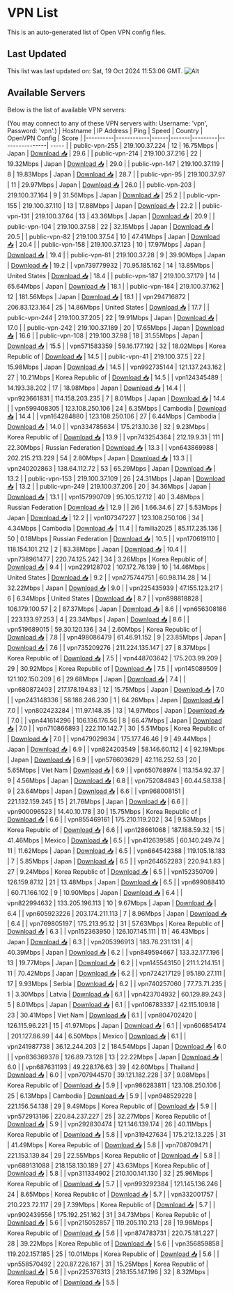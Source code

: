 # VPN List

This is an auto-generated list of Open VPN config files.

## Last Updated

This list was last updated on: Sat, 19 Oct 2024 11:53:06 GMT.
![Alt](https://repobeats.axiom.co/api/embed/186b98318ef1479477931607c1ad7d823f12451f.svg "Repobeats analytics image")

## Available Servers

Below is the list of available VPN servers:

(You may connect to any of these VPN servers with: Username: 'vpn', Password: 'vpn'.)
| Hostname | IP Address | Ping | Speed | Country | OpenVPN Config | Score |
|----------|------------|------|-------|---------|----------------| ----- |
| public-vpn-255 | 219.100.37.224 | 12 | 16.75Mbps | Japan | [Download 📥](./configs/server_0_JP.ovpn) | 29.6 |
| public-vpn-214 | 219.100.37.216 | 22 | 19.32Mbps | Japan | [Download 📥](./configs/server_1_JP.ovpn) | 29.0 |
| public-vpn-147 | 219.100.37.119 | 8 | 19.83Mbps | Japan | [Download 📥](./configs/server_2_JP.ovpn) | 28.7 |
| public-vpn-95 | 219.100.37.97 | 11 | 29.97Mbps | Japan | [Download 📥](./configs/server_3_JP.ovpn) | 26.0 |
| public-vpn-203 | 219.100.37.164 | 9 | 31.56Mbps | Japan | [Download 📥](./configs/server_4_JP.ovpn) | 25.2 |
| public-vpn-155 | 219.100.37.110 | 13 | 17.88Mbps | Japan | [Download 📥](./configs/server_5_JP.ovpn) | 22.2 |
| public-vpn-131 | 219.100.37.64 | 13 | 43.36Mbps | Japan | [Download 📥](./configs/server_6_JP.ovpn) | 20.9 |
| public-vpn-104 | 219.100.37.58 | 22 | 32.15Mbps | Japan | [Download 📥](./configs/server_7_JP.ovpn) | 20.5 |
| public-vpn-82 | 219.100.37.54 | 10 | 47.41Mbps | Japan | [Download 📥](./configs/server_8_JP.ovpn) | 20.4 |
| public-vpn-158 | 219.100.37.123 | 10 | 17.97Mbps | Japan | [Download 📥](./configs/server_9_JP.ovpn) | 19.4 |
| public-vpn-81 | 219.100.37.28 | 9 | 39.90Mbps | Japan | [Download 📥](./configs/server_10_JP.ovpn) | 19.2 |
| vpn739779932 | 70.95.185.162 | 14 | 13.85Mbps | United States | [Download 📥](./configs/server_11_US.ovpn) | 18.4 |
| public-vpn-187 | 219.100.37.179 | 14 | 65.64Mbps | Japan | [Download 📥](./configs/server_12_JP.ovpn) | 18.1 |
| public-vpn-184 | 219.100.37.162 | 12 | 181.56Mbps | Japan | [Download 📥](./configs/server_13_JP.ovpn) | 18.1 |
| vpn294716872 | 206.83.123.164 | 25 | 14.86Mbps | United States | [Download 📥](./configs/server_14_US.ovpn) | 17.7 |
| public-vpn-244 | 219.100.37.205 | 22 | 19.91Mbps | Japan | [Download 📥](./configs/server_15_JP.ovpn) | 17.0 |
| public-vpn-242 | 219.100.37.189 | 20 | 17.65Mbps | Japan | [Download 📥](./configs/server_16_JP.ovpn) | 16.6 |
| public-vpn-108 | 219.100.37.98 | 18 | 31.55Mbps | Japan | [Download 📥](./configs/server_17_JP.ovpn) | 15.5 |
| vpn571583359 | 59.16.177.192 | 32 | 18.02Mbps | Korea Republic of | [Download 📥](./configs/server_18_KR.ovpn) | 14.5 |
| public-vpn-41 | 219.100.37.5 | 22 | 15.98Mbps | Japan | [Download 📥](./configs/server_19_JP.ovpn) | 14.5 |
| vpn992735144 | 121.137.243.162 | 27 | 10.21Mbps | Korea Republic of | [Download 📥](./configs/server_20_KR.ovpn) | 14.5 |
| vpn124345489 | 14.193.38.202 | 17 | 18.98Mbps | Japan | [Download 📥](./configs/server_21_JP.ovpn) | 14.4 |
| vpn923661831 | 114.158.203.235 | 7 | 8.01Mbps | Japan | [Download 📥](./configs/server_22_JP.ovpn) | 14.4 |
| vpn599408305 | 123.108.250.106 | 24 | 6.35Mbps | Cambodia | [Download 📥](./configs/server_23_KH.ovpn) | 14.4 |
| vpn164284880 | 123.108.250.106 | 27 | 6.44Mbps | Cambodia | [Download 📥](./configs/server_24_KH.ovpn) | 14.0 |
| vpn334785634 | 175.213.10.36 | 32 | 9.23Mbps | Korea Republic of | [Download 📥](./configs/server_25_KR.ovpn) | 13.9 |
| vpn743254364 | 212.19.9.31 | 111 | 22.30Mbps | Russian Federation | [Download 📥](./configs/server_26_RU.ovpn) | 13.3 |
| vpn643869988 | 202.215.213.229 | 54 | 2.80Mbps | Japan | [Download 📥](./configs/server_27_JP.ovpn) | 13.3 |
| vpn240202863 | 138.64.112.72 | 53 | 65.29Mbps | Japan | [Download 📥](./configs/server_28_JP.ovpn) | 13.2 |
| public-vpn-153 | 219.100.37.109 | 26 | 24.31Mbps | Japan | [Download 📥](./configs/server_29_JP.ovpn) | 13.2 |
| public-vpn-249 | 219.100.37.206 | 20 | 34.36Mbps | Japan | [Download 📥](./configs/server_30_JP.ovpn) | 13.1 |
| vpn157990709 | 95.105.127.12 | 40 | 3.48Mbps | Russian Federation | [Download 📥](./configs/server_31_RU.ovpn) | 12.9 |
| 2i6 | 1.66.34.6 | 27 | 5.53Mbps | Japan | [Download 📥](./configs/server_32_JP.ovpn) | 12.2 |
| vpn107347227 | 123.108.250.106 | 34 | 4.34Mbps | Cambodia | [Download 📥](./configs/server_33_KH.ovpn) | 11.4 |
| familia2025 | 85.117.235.136 | 50 | 0.18Mbps | Russian Federation | [Download 📥](./configs/server_34_RU.ovpn) | 10.5 |
| vpn170619110 | 118.154.101.212 | 2 | 83.38Mbps | Japan | [Download 📥](./configs/server_35_JP.ovpn) | 10.4 |
| vpn738961477 | 220.74.125.242 | 34 | 3.26Mbps | Korea Republic of | [Download 📥](./configs/server_36_KR.ovpn) | 9.4 |
| vpn229128702 | 107.172.76.139 | 10 | 14.46Mbps | United States | [Download 📥](./configs/server_37_US.ovpn) | 9.2 |
| vpn275744751 | 60.98.114.28 | 14 | 32.22Mbps | Japan | [Download 📥](./configs/server_38_JP.ovpn) | 9.0 |
| vpn225435939 | 47.155.123.217 | 6 | 6.34Mbps | United States | [Download 📥](./configs/server_39_US.ovpn) | 8.7 |
| vpn898818828 | 106.179.100.57 | 2 | 87.37Mbps | Japan | [Download 📥](./configs/server_40_JP.ovpn) | 8.6 |
| vpn656308186 | 223.133.97.253 | 4 | 23.34Mbps | Japan | [Download 📥](./configs/server_41_JP.ovpn) | 8.6 |
| vpn519689015 | 59.30.120.136 | 34 | 2.60Mbps | Korea Republic of | [Download 📥](./configs/server_42_KR.ovpn) | 7.8 |
| vpn498086479 | 61.46.91.152 | 9 | 23.85Mbps | Japan | [Download 📥](./configs/server_43_JP.ovpn) | 7.6 |
| vpn735209276 | 211.224.135.147 | 27 | 8.37Mbps | Korea Republic of | [Download 📥](./configs/server_44_KR.ovpn) | 7.5 |
| vpn448703642 | 175.203.99.209 | 29 | 30.92Mbps | Korea Republic of | [Download 📥](./configs/server_45_KR.ovpn) | 7.5 |
| vpn145089509 | 121.102.150.209 | 6 | 29.68Mbps | Japan | [Download 📥](./configs/server_46_JP.ovpn) | 7.4 |
| vpn680872403 | 217.178.194.83 | 12 | 15.75Mbps | Japan | [Download 📥](./configs/server_47_JP.ovpn) | 7.0 |
| vpn243148336 | 58.188.246.230 | 1 | 64.26Mbps | Japan | [Download 📥](./configs/server_48_JP.ovpn) | 7.0 |
| vpn802423284 | 111.97.148.35 | 13 | 14.97Mbps | Japan | [Download 📥](./configs/server_49_JP.ovpn) | 7.0 |
| vpn441614296 | 106.136.176.56 | 8 | 66.47Mbps | Japan | [Download 📥](./configs/server_50_JP.ovpn) | 7.0 |
| vpn710866893 | 222.110.142.7 | 30 | 5.51Mbps | Korea Republic of | [Download 📥](./configs/server_51_KR.ovpn) | 7.0 |
| vpn479029834 | 175.177.46.46 | 9 | 49.44Mbps | Japan | [Download 📥](./configs/server_52_JP.ovpn) | 6.9 |
| vpn824203549 | 58.146.60.112 | 4 | 92.19Mbps | Japan | [Download 📥](./configs/server_53_JP.ovpn) | 6.9 |
| vpn576603629 | 42.116.252.53 | 20 | 5.65Mbps | Viet Nam | [Download 📥](./configs/server_54_VN.ovpn) | 6.9 |
| vpn650768974 | 113.154.92.37 | 9 | 4.56Mbps | Japan | [Download 📥](./configs/server_55_JP.ovpn) | 6.8 |
| vpn752084843 | 60.44.58.138 | 9 | 23.64Mbps | Japan | [Download 📥](./configs/server_56_JP.ovpn) | 6.6 |
| vpn968008151 | 221.132.159.245 | 15 | 21.76Mbps | Japan | [Download 📥](./configs/server_57_JP.ovpn) | 6.6 |
| vpn900096523 | 14.40.10.178 | 30 | 15.75Mbps | Korea Republic of | [Download 📥](./configs/server_58_KR.ovpn) | 6.6 |
| vpn855469161 | 175.210.119.202 | 34 | 9.53Mbps | Korea Republic of | [Download 📥](./configs/server_59_KR.ovpn) | 6.6 |
| vpn128661068 | 187.188.59.32 | 15 | 41.46Mbps | Mexico | [Download 📥](./configs/server_60_MX.ovpn) | 6.5 |
| vpn412639585 | 60.140.249.74 | 11 | 11.62Mbps | Japan | [Download 📥](./configs/server_61_JP.ovpn) | 6.5 |
| vpn664542388 | 119.105.18.183 | 7 | 5.85Mbps | Japan | [Download 📥](./configs/server_62_JP.ovpn) | 6.5 |
| vpn264652283 | 220.94.1.83 | 27 | 9.24Mbps | Korea Republic of | [Download 📥](./configs/server_63_KR.ovpn) | 6.5 |
| vpn152350709 | 126.159.87.12 | 21 | 13.48Mbps | Japan | [Download 📥](./configs/server_64_JP.ovpn) | 6.5 |
| vpn699088410 | 60.71.166.102 | 9 | 10.90Mbps | Japan | [Download 📥](./configs/server_65_JP.ovpn) | 6.4 |
| vpn822994632 | 133.205.196.113 | 10 | 9.67Mbps | Japan | [Download 📥](./configs/server_66_JP.ovpn) | 6.4 |
| vpn605923226 | 203.174.211.113 | 7 | 8.96Mbps | Japan | [Download 📥](./configs/server_67_JP.ovpn) | 6.4 |
| vpn769805197 | 175.213.95.12 | 31 | 57.63Mbps | Korea Republic of | [Download 📥](./configs/server_68_KR.ovpn) | 6.3 |
| vpn152363950 | 126.107.145.111 | 11 | 46.43Mbps | Japan | [Download 📥](./configs/server_69_JP.ovpn) | 6.3 |
| vpn205396913 | 183.76.231.131 | 4 | 40.39Mbps | Japan | [Download 📥](./configs/server_70_JP.ovpn) | 6.2 |
| vpn849594667 | 133.32.177.196 | 13 | 19.77Mbps | Japan | [Download 📥](./configs/server_71_JP.ovpn) | 6.2 |
| vpn145543150 | 211.1.214.151 | 11 | 70.42Mbps | Japan | [Download 📥](./configs/server_72_JP.ovpn) | 6.2 |
| vpn724217129 | 95.180.27.111 | 17 | 9.93Mbps | Serbia | [Download 📥](./configs/server_73_RS.ovpn) | 6.2 |
| vpn740257060 | 77.73.71.235 | 1 | 3.30Mbps | Latvia | [Download 📥](./configs/server_74_LV.ovpn) | 6.1 |
| vpn423704932 | 60.129.89.243 | 5 | 8.01Mbps | Japan | [Download 📥](./configs/server_75_JP.ovpn) | 6.1 |
| vpn106783337 | 42.115.109.18 | 23 | 30.41Mbps | Viet Nam | [Download 📥](./configs/server_76_VN.ovpn) | 6.1 |
| vpn804702420 | 126.115.96.221 | 15 | 41.97Mbps | Japan | [Download 📥](./configs/server_77_JP.ovpn) | 6.1 |
| vpn606854174 | 201.127.86.99 | 44 | 6.50Mbps | Mexico | [Download 📥](./configs/server_78_MX.ovpn) | 6.1 |
| vpn241987738 | 36.12.244.203 | 2 | 184.54Mbps | Japan | [Download 📥](./configs/server_79_JP.ovpn) | 6.0 |
| vpn836369378 | 126.89.73.128 | 13 | 22.22Mbps | Japan | [Download 📥](./configs/server_80_JP.ovpn) | 6.0 |
| vpn687631193 | 49.228.176.63 | 39 | 42.60Mbps | Thailand | [Download 📥](./configs/server_81_TH.ovpn) | 6.0 |
| vpn707944570 | 39.121.182.228 | 37 | 9.08Mbps | Korea Republic of | [Download 📥](./configs/server_82_KR.ovpn) | 5.9 |
| vpn986283811 | 123.108.250.106 | 25 | 6.13Mbps | Cambodia | [Download 📥](./configs/server_83_KH.ovpn) | 5.9 |
| vpn948529228 | 221.156.54.138 | 29 | 9.49Mbps | Korea Republic of | [Download 📥](./configs/server_84_KR.ovpn) | 5.9 |
| vpn572913186 | 220.84.237.227 | 25 | 32.27Mbps | Korea Republic of | [Download 📥](./configs/server_85_KR.ovpn) | 5.9 |
| vpn292830474 | 121.146.139.174 | 26 | 40.11Mbps | Korea Republic of | [Download 📥](./configs/server_86_KR.ovpn) | 5.8 |
| vpn319427634 | 175.212.13.225 | 31 | 41.49Mbps | Korea Republic of | [Download 📥](./configs/server_87_KR.ovpn) | 5.8 |
| vpn708709471 | 221.153.139.84 | 29 | 22.55Mbps | Korea Republic of | [Download 📥](./configs/server_88_KR.ovpn) | 5.8 |
| vpn689131088 | 218.158.130.189 | 27 | 43.63Mbps | Korea Republic of | [Download 📥](./configs/server_89_KR.ovpn) | 5.8 |
| vpn311334902 | 210.100.141.130 | 32 | 25.96Mbps | Korea Republic of | [Download 📥](./configs/server_90_KR.ovpn) | 5.7 |
| vpn993292384 | 121.145.136.246 | 24 | 8.65Mbps | Korea Republic of | [Download 📥](./configs/server_91_KR.ovpn) | 5.7 |
| vpn332001757 | 210.223.72.117 | 29 | 7.39Mbps | Korea Republic of | [Download 📥](./configs/server_92_KR.ovpn) | 5.7 |
| vpn902439556 | 175.192.251.162 | 31 | 34.73Mbps | Korea Republic of | [Download 📥](./configs/server_93_KR.ovpn) | 5.6 |
| vpn215052857 | 119.205.110.213 | 28 | 19.98Mbps | Korea Republic of | [Download 📥](./configs/server_94_KR.ovpn) | 5.6 |
| vpn874783731 | 220.75.181.227 | 28 | 39.22Mbps | Korea Republic of | [Download 📥](./configs/server_95_KR.ovpn) | 5.6 |
| vpn356859858 | 119.202.157.185 | 25 | 10.01Mbps | Korea Republic of | [Download 📥](./configs/server_96_KR.ovpn) | 5.6 |
| vpn558570492 | 220.87.226.167 | 31 | 15.25Mbps | Korea Republic of | [Download 📥](./configs/server_97_KR.ovpn) | 5.6 |
| vpn225376313 | 218.155.147.196 | 32 | 8.32Mbps | Korea Republic of | [Download 📥](./configs/server_98_KR.ovpn) | 5.5 |
